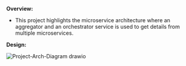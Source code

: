 **Overview:**

* This project highlights the microservice architecture where an aggregator and an orchestrator service is used to get details from multiple microservices.


**Design:**

![Project-Arch-Diagram drawio](https://user-images.githubusercontent.com/40859584/162586924-1a29fcaf-0b8d-4cf8-8f17-99dc11b3bf5f.png)
